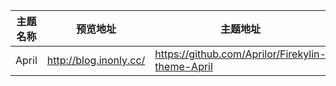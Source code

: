 | 主题名称 | 预览地址 | 主题地址 |
| ------- |---------|----------|
| April | http://blog.inonly.cc/ | https://github.com/Aprilor/Firekylin-theme-April |
